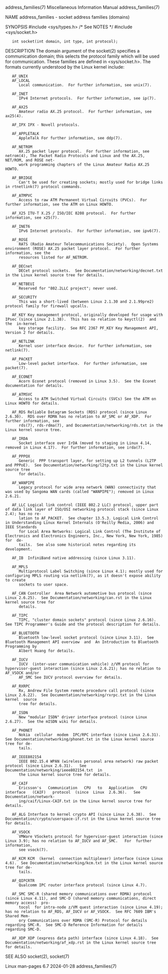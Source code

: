 address_families(7)					       Miscellaneous Information Manual						   address_families(7)

NAME
       address_families - socket address families (domains)

SYNOPSIS
       #include <sys/types.h>	       /* See NOTES */
       #include <sys/socket.h>

       int socket(int domain, int type, int protocol);

DESCRIPTION
       The  domain  argument  of the socket(2) specifies a communication domain; this selects the protocol family which will be used for communication.	 These
       families are defined in <sys/socket.h>.	The formats currently understood by the Linux kernel include:

       AF_UNIX
       AF_LOCAL
	      Local communication.  For further information, see unix(7).

       AF_INET
	      IPv4 Internet protocols.	For further information, see ip(7).

       AF_AX25
	      Amateur radio AX.25 protocol.  For further information, see ax25(4).

       AF_IPX IPX - Novell protocols.

       AF_APPLETALK
	      AppleTalk For further information, see ddp(7).

       AF_NETROM
	      AX.25 packet layer protocol.  For further information, see netrom(4), The Packet Radio Protocols and Linux and the AX.25, NET/ROM, and ROSE net‐
	      work programming chapters of the Linux Amateur Radio AX.25 HOWTO.

       AF_BRIDGE
	      Can't be used for creating sockets; mostly used for bridge links in rtnetlink(7) protocol commands.

       AF_ATMPVC
	      Access to raw ATM Permanent Virtual Circuits (PVCs).  For further information, see the ATM on Linux HOWTO.

       AF_X25 ITU-T X.25 / ISO/IEC 8208 protocol.  For further information, see x25(7).

       AF_INET6
	      IPv6 Internet protocols.	For further information, see ipv6(7).

       AF_ROSE
	      RATS (Radio Amateur Telecommunications Society).	Open Systems environment (ROSE) AX.25 packet layer protocol.  For further information, see the
	      resources listed for AF_NETROM.

       AF_DECnet
	      DECet protocol sockets.  See Documentation/networking/decnet.txt in the Linux kernel source tree for details.

       AF_NETBEUI
	      Reserved for "802.2LLC project"; never used.

       AF_SECURITY
	      This was a short-lived (between Linux 2.1.30 and 2.1.99pre2) protocol family for firewall upcalls.

       AF_KEY Key management protocol, originally developed for usage with IPsec (since Linux 2.1.38).	This has no relation to keyctl(2)  and	the  in-kernel
	      key storage facility.  See RFC 2367 PF_KEY Key Management API, Version 2 for details.

       AF_NETLINK
	      Kernel user interface device.  For further information, see netlink(7).

       AF_PACKET
	      Low-level packet interface.  For further information, see packet(7).

       AF_ECONET
	      Acorn Econet protocol (removed in Linux 3.5).  See the Econet documentation for details.

       AF_ATMSVC
	      Access to ATM Switched Virtual Circuits (SVCs) See the ATM on Linux HOWTO for details.

       AF_RDS Reliable Datagram Sockets (RDS) protocol (since Linux 2.6.30).  RDS over RDMA has no relation to AF_SMC or AF_XDP.  For further information, see
	      rds(7), rds-rdma(7), and Documentation/networking/rds.txt in the Linux kernel source tree.

       AF_IRDA
	      Socket interface over IrDA (moved to staging in Linux 4.14, removed in Linux 4.17).  For further information, see irda(7).

       AF_PPPOX
	      Generic  PPP transport layer, for setting up L2 tunnels (L2TP and PPPoE).	 See Documentation/networking/l2tp.txt in the Linux kernel source tree
	      for details.

       AF_WANPIPE
	      Legacy protocol for wide area network (WAN) connectivity that was used by Sangoma WAN cards (called "WANPIPE"); removed in Linux 2.6.21.

       AF_LLC Logical link control (IEEE 802.2 LLC) protocol, upper part of data link layer of ISO/OSI networking protocol stack (since Linux 2.4); has no re‐
	      lation to AF_PACKET.  See chapter 13.5.3. Logical Link Control in Understanding Linux Kernel Internals (O'Reilly Media, 2006) and IEEE Standards
	      for Local Area Networks: Logical Link Control (The Institute of Electronics and Electronics Engineers, Inc., New York, New York, 1985)  for  de‐
	      tails.  See also some historical notes regarding its development.

       AF_IB  InfiniBand native addressing (since Linux 3.11).

       AF_MPLS
	      Multiprotocol Label Switching (since Linux 4.1); mostly used for configuring MPLS routing via netlink(7), as it doesn't expose ability to create
	      sockets to user space.

       AF_CAN Controller  Area Network automotive bus protocol (since Linux 2.6.25).  See Documentation/networking/can.rst in the Linux kernel source tree for
	      details.

       AF_TIPC
	      TIPC, "cluster domain sockets" protocol (since Linux 2.6.16).  See TIPC Programmer's Guide and the protocol description for details.

       AF_BLUETOOTH
	      Bluetooth low-level socket protocol (since Linux 3.11).  See Bluetooth Management API overview  and  An Introduction to Bluetooth Programming by
	      Albert Huang for details.

       AF_IUCV
	      IUCV  (inter-user communication vehicle) z/VM protocol for hypervisor-guest interaction (since Linux 2.6.21); has no relation to AF_VSOCK and/or
	      AF_SMC See IUCV protocol overview for details.

       AF_RXRPC
	      Rx, Andrew File System remote procedure call protocol (since Linux 2.6.22).  See Documentation/networking/rxrpc.txt in the Linux	kernel	source
	      tree for details.

       AF_ISDN
	      New "modular ISDN" driver interface protocol (since Linux 2.6.27).  See the mISDN wiki for details.

       AF_PHONET
	      Nokia  cellular  modem  IPC/RPC interface (since Linux 2.6.31).  See Documentation/networking/phonet.txt in the Linux kernel source tree for de‐
	      tails.

       AF_IEEE802154
	      IEEE 802.15.4 WPAN (wireless personal area network) raw packet protocol (since Linux 2.6.31).   See  Documentation/networking/ieee802154.txt  in
	      the Linux kernel source tree for details.

       AF_CAIF
	      Ericsson's   Communication   CPU	 to   Application   CPU	  interface   (CAIF)   protocol	 (since	 Linux	2.6.36).   See	Documentation/network‐
	      ing/caif/Linux-CAIF.txt in the Linux kernel source tree for details.

       AF_ALG Interface to kernel crypto API (since Linux 2.6.38).  See Documentation/crypto/userspace-if.rst in the Linux kernel source tree for details.

       AF_VSOCK
	      VMWare VSockets protocol for hypervisor-guest interaction (since Linux 3.9); has no relation to AF_IUCV and AF_SMC.   For	 further  information,
	      see vsock(7).

       AF_KCM KCM  (kernel  connection multiplexer) interface (since Linux 4.6).  See Documentation/networking/kcm.txt in the Linux kernel source tree for de‐
	      tails.

       AF_QIPCRTR
	      Qualcomm IPC router interface protocol (since Linux 4.7).

       AF_SMC SMC-R (shared memory communications over RDMA) protocol (since Linux 4.11), and SMC-D (shared memory communications, direct memory access)  pro‐
	      tocol  for intra-node z/VM quest interaction (since Linux 4.19); has no relation to AF_RDS, AF_IUCV or AF_VSOCK.	See RFC 7609 IBM's Shared Mem‐
	      ory Communications over RDMA (SMC-R) Protocol for details regarding SMC-R.  See SMC-D Reference Information for details regarding SMC-D.

       AF_XDP XDP (express data path) interface (since Linux 4.18).  See Documentation/networking/af_xdp.rst in the Linux kernel source tree for details.

SEE ALSO
       socket(2), socket(7)

Linux man-pages 6.7							  2024-01-28							   address_families(7)
